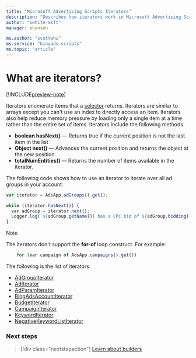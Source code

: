 ```yaml
---
title: "Microsoft Advertising Scripts Iterators"
description: "Describes how iterators work in Microsoft Advertising Scripts."
author: "swhite-msft"
manager: ehansen

ms.author: "scottwhi"
ms.service: "bingads-scripts"
ms.topic: "article"
---
```


# What are iterators?

[!INCLUDE[preview-note](../includes/preview-note.md)]

Iterators enumerate items that a [selector](selectors.md) returns. Iterators are similar to arrays except you can't use an index to directly access an item. Iterators also help reduce memory pressure by loading only a single item at a time rather than the entire set of items. Iterators include the following methods.

- **boolean hasNext()** &mdash; Returns true if the current position is not the last item in the list
- **Object next()** &mdash; Advances the current position and returns the object at the new position
- **totalNumEntities()** &mdash; Returns the number of items available in the iterator.

The following code shows how to use an iterator to iterate over all ad groups in your account.

```javascript
var iterator = AdsApp.adGroups().get();

while (iterator.hasNext()) {
  var adGroup = iterator.next();
  Logger.log(`${adGroup.getName()} has a CPC bid of ${adGroup.bidding().getCpc()}`);
}
```

> [!NOTE]
> The iterators don't support the **for-of** loop construct. For example:
>  
> ```javascript
>     for (var campaign of AdsApp.campaigns().get())
> ```

The following is the list of iterators.

- [AdGroupIterator](../reference/AdGroupIterator.md)
- [AdIterator](../reference/AdIterator.md)
- [AdParamIterator](../reference/AdParamIterator.md)
- [BingAdsAccountIterator](../reference/BingAdsAccountIterator.md)
- [BudgetIterator](../reference/BudgetIterator.md)
- [CampaignIterator](../reference/CampaignIterator.md)
- [KeywordIterator](../reference/KeywordIterator.md)
- [NegativeKeywordListIterator](../reference/NegativeKeywordListIterator.md)

### Next steps

> [!div class="nextstepaction"]
> [Learn about builders](./builders.md)